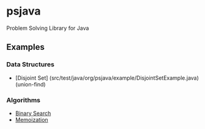 psjava
==================================================
Problem Solving Library for Java


Examples
--------------------------------------------------
### Data Structures
* [Disjoint Set] (src/test/java/org/psjava/example/DisjointSetExample.java) (union-find)

### Algorithms
* [Binary Search](src/test/java/org/psjava/example/BinarySearchExample.java)
* [Memoization](src/test/java/org/psjava/example/MemoizationExample.java)

